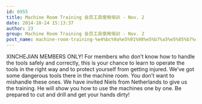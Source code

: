 ```yaml
---
id: 6955
title: Machine Room Training 会员工具使用培训 - Nov. 2
date: 2014-10-24 15:13:37
author: 23
group: Machine Room Training 会员工具使用培训 - Nov. 2
post_name: machine-room-training-%e4%bc%9a%e5%91%98%e5%b7%a5%e5%85%b7%e4%bd%bf%e7%94%a8%e5%9f%b9%e8%ae%ad-nov-2
---
```


XINCHEJIAN MEMBERS ONLY! For members who don’t know how to handle the tools safely and correctly, this is your chance to learn to operate the tools in the right way and to protect yourself from getting injured. We’ve got some dangerous tools there in the machine room. You don’t want to mishandle these ones. We have invited Niels from Netherlands to give us the training. He will show you how to use the machines one by one. Be prepared to cut and drill and get your hands dirty!